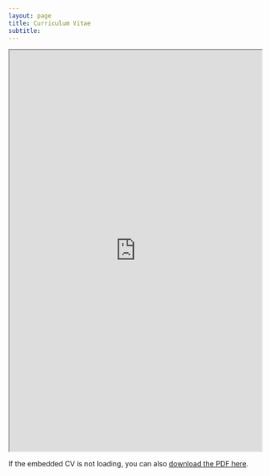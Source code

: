 ```yaml
---
layout: page
title: Curriculum Vitae 
subtitle:  
---
```


<iframe src="https://drive.google.com/file/d/16vUnWM5m0ubvzhlck2w1nBsH_PB8P9xM/preview" width="100%" height="800px" allow="autoplay"></iframe>

<p>If the embedded CV is not loading, you can also <a href="https://drive.google.com/file/d/16vUnWM5m0ubvzhlck2w1nBsH_PB8P9xM/view?usp=sharing" target="_blank">download the PDF here</a>.</p>
